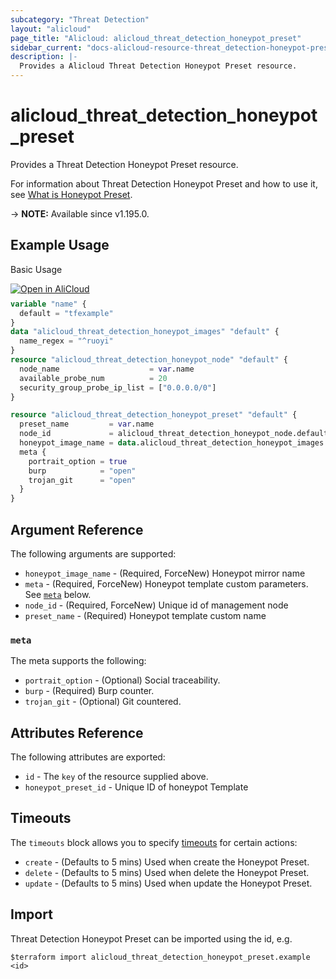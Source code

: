 ```yaml
---
subcategory: "Threat Detection"
layout: "alicloud"
page_title: "Alicloud: alicloud_threat_detection_honeypot_preset"
sidebar_current: "docs-alicloud-resource-threat_detection-honeypot-preset"
description: |-
  Provides a Alicloud Threat Detection Honeypot Preset resource.
---
```


# alicloud_threat_detection_honeypot_preset

Provides a Threat Detection Honeypot Preset resource.

For information about Threat Detection Honeypot Preset and how to use it, see [What is Honeypot Preset](https://www.alibabacloud.com/help/en/security-center/developer-reference/api-sas-2018-12-03-createhoneypotpreset).

-> **NOTE:** Available since v1.195.0.

## Example Usage

Basic Usage

<div style="display: block;margin-bottom: 40px;"><div class="oics-button" style="float: right;position: absolute;margin-bottom: 10px;">
  <a href="https://api.aliyun.com/terraform?resource=alicloud_threat_detection_honeypot_preset&exampleId=44c0969e-9b83-c6cd-3f09-cda647d5c8939b86c67f&activeTab=example&spm=docs.r.threat_detection_honeypot_preset.0.44c0969e9b&intl_lang=EN_US" target="_blank">
    <img alt="Open in AliCloud" src="https://img.alicdn.com/imgextra/i1/O1CN01hjjqXv1uYUlY56FyX_!!6000000006049-55-tps-254-36.svg" style="max-height: 44px; max-width: 100%;">
  </a>
</div></div>

```terraform
variable "name" {
  default = "tfexample"
}
data "alicloud_threat_detection_honeypot_images" "default" {
  name_regex = "^ruoyi"
}
resource "alicloud_threat_detection_honeypot_node" "default" {
  node_name                    = var.name
  available_probe_num          = 20
  security_group_probe_ip_list = ["0.0.0.0/0"]
}

resource "alicloud_threat_detection_honeypot_preset" "default" {
  preset_name         = var.name
  node_id             = alicloud_threat_detection_honeypot_node.default.id
  honeypot_image_name = data.alicloud_threat_detection_honeypot_images.default.images.0.honeypot_image_name
  meta {
    portrait_option = true
    burp            = "open"
    trojan_git      = "open"
  }
}
```

## Argument Reference

The following arguments are supported:
* `honeypot_image_name` - (Required, ForceNew) Honeypot mirror name
* `meta` - (Required, ForceNew) Honeypot template custom parameters. See [`meta`](#meta) below.
* `node_id` - (Required, ForceNew) Unique id of management node
* `preset_name` - (Required) Honeypot template custom name

### `meta`

The meta supports the following:

* `portrait_option` - (Optional) Social traceability.
* `burp` - (Required) Burp counter.
* `trojan_git` - (Optional) Git countered.

## Attributes Reference

The following attributes are exported:
* `id` - The `key` of the resource supplied above.
* `honeypot_preset_id` - Unique ID of honeypot Template

## Timeouts

The `timeouts` block allows you to specify [timeouts](https://developer.hashicorp.com/terraform/language/resources/syntax#operation-timeouts) for certain actions:
* `create` - (Defaults to 5 mins) Used when create the Honeypot Preset.
* `delete` - (Defaults to 5 mins) Used when delete the Honeypot Preset.
* `update` - (Defaults to 5 mins) Used when update the Honeypot Preset.

## Import

Threat Detection Honeypot Preset can be imported using the id, e.g.

```shell
$terraform import alicloud_threat_detection_honeypot_preset.example <id>
```
